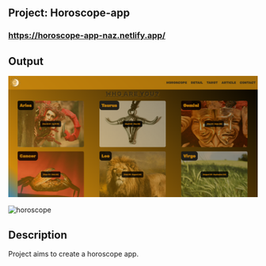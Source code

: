 ## Project: Horoscope-app
### https://horoscope-app-naz.netlify.app/

## Output
<img src="./src/assets/horoscope.png" alt="horoscope">

![horoscope](./horoscope-app.gif)
## Description
Project aims to create a horoscope app.
